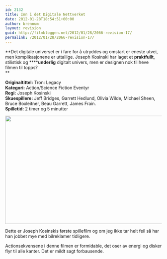 ```yaml
---
id: 2132
title: Inn i det Digitale Nettverket
date: 2012-01-28T18:54:51+00:00
author: brennum
layout: revision
guid: http://filmbloggen.net/2012/01/28/2066-revision-17/
permalink: /2012/01/28/2066-revision-17/
---
```

**Det digitale universet er i fare for å utryddes og omstart er eneste utvei, men komplikasjonene er uttallige. Joseph Kosinski har laget et **praktfullt**, stilistisk og ******underlig** digitalt univers, men er designen nok til heve filmen til topps?  
** 

<!--more-->

**Originaltittel:** Tron: Legacy  
**Kategori:** Action/Science Fiction Eventyr  
**Regi:** Joseph Kosinski  
**Skuespillere:** Jeff Bridges, Garrett Hedlund, Olivia Wilde, Michael Sheen, Bruce Boxleitner, Beau Garrett, James Frain.  
**Spilletid:** 2 timer og 5 minutter

<a href="http://filmbloggen.net/?attachment_id=2118" rel="attachment wp-att-2118"><img class="alignnone size-large wp-image-2118" src="http://filmbloggen.net/wp-content/uploads//2012/01/2010_tron_legacy_048-620x348.jpg" alt="" width="620" height="348" /></a>

Dette er Joseph Kosinskis første spillefilm og om jeg ikke tar helt feil så har han jobbet mye med bilreklamer tidligere.

Actionsekvensene i denne filmen er formidable, det oser av energi og disker flyr til alle kanter. Det er mildt sagt forbausende.

&nbsp;